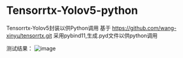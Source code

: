 # Tensorrtx-Yolov5-python
Tensorrtx-Yolov5封装以供Python调用
基于 https://github.com/wang-xinyu/tensorrtx.git
采用pybind11,生成.pyd文件以供python调用

测试结果：
![image](https://user-images.githubusercontent.com/42601033/202133024-f48a04d0-f65f-4081-9765-83823ad3bb9b.png)
